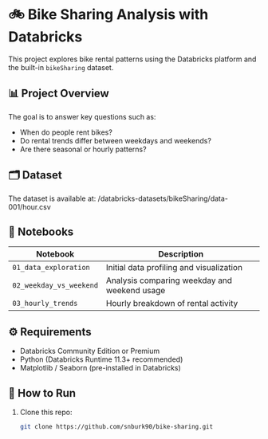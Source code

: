 # 🚲 Bike Sharing Analysis with Databricks

This project explores bike rental patterns using the Databricks platform and the built-in `bikeSharing` dataset.

## 📊 Project Overview

The goal is to answer key questions such as:
- When do people rent bikes?
- Do rental trends differ between weekdays and weekends?
- Are there seasonal or hourly patterns?

## 🗂️ Dataset
The dataset is available at: /databricks-datasets/bikeSharing/data-001/hour.csv

## 🧠 Notebooks

| Notebook | Description |
|----------|-------------|
| `01_data_exploration` | Initial data profiling and visualization |
| `02_weekday_vs_weekend` | Analysis comparing weekday and weekend usage |
| `03_hourly_trends` | Hourly breakdown of rental activity |

## ⚙️ Requirements

- Databricks Community Edition or Premium
- Python (Databricks Runtime 11.3+ recommended)
- Matplotlib / Seaborn (pre-installed in Databricks)

## 📝 How to Run

1. Clone this repo:
   ```bash
   git clone https://github.com/snburk90/bike-sharing.git
